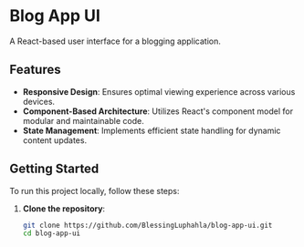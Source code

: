 # Blog App UI

A React-based user interface for a blogging application.

## Features

- **Responsive Design**: Ensures optimal viewing experience across various devices.
- **Component-Based Architecture**: Utilizes React's component model for modular and maintainable code.
- **State Management**: Implements efficient state handling for dynamic content updates.

## Getting Started

To run this project locally, follow these steps:

1. **Clone the repository**:

   ```bash
   git clone https://github.com/BlessingLuphahla/blog-app-ui.git
   cd blog-app-ui